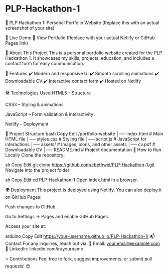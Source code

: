 # PLP-Hackathon-1

📌 PLP Hackathon 1: Personal Portfolio Website
(Replace this with an actual screenshot of your site)

🚀 Live Demo
🔗 View Portfolio (Replace with your actual Netlify or GitHub Pages link)

📖 About This Project
This is a personal portfolio website created for the PLP Hackathon 1. It showcases my skills, projects, education, and includes a contact form for easy communication.

🎨 Features
✔️ Modern and responsive UI
✔️ Smooth scrolling animations
✔️ Downloadable CV
✔️ Interactive contact form
✔️ Hosted on Netlify

🛠️ Technologies Used
HTML5 – Structure

CSS3 – Styling & animations

JavaScript – Form validation & interactivity

Netlify – Deployment

📂 Project Structure
bash
Copy
Edit
/portfolio-website
│── index.html        # Main HTML file
│── styles.css        # Styling file
│── script.js         # JavaScript for interactions
│── assets/           # Images, icons, and other assets
│── cv.pdf            # Downloadable CV
│── README.md         # Project documentation
🚀 How to Run Locally
Clone the repository:

sh
Copy
Edit
git clone https://github.com/cbethwel/PLP-Hackathon-1.git
Navigate into the project folder:

sh
Copy
Edit
cd PLP-Hackathon-1
Open index.html in a browser.

🌍 Deployment
This project is deployed using Netlify. You can also deploy it on GitHub Pages:

Push changes to GitHub.

Go to Settings → Pages and enable GitHub Pages.

Access your site at:

arduino
Copy
Edit
https://your-username.github.io/PLP-Hackathon-1/
📬 Contact
For any inquiries, reach out via:
📧 Email: your.email@example.com
🔗 LinkedIn: linkedin.com/in/yourname

⭐ Contributions
Feel free to fork, suggest improvements, or submit pull requests! 😊
